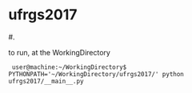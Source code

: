 # ufrgs2017
#.


to run, at the WorkingDirectory

```
 user@machine:~/WorkingDirectory$ PYTHONPATH='~/WorkingDirectory/ufrgs2017/' python ufrgs2017/__main__.py
``` 

